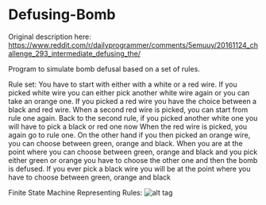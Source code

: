 # Defusing-Bomb

Original description here: https://www.reddit.com/r/dailyprogrammer/comments/5emuuy/20161124_challenge_293_intermediate_defusing_the/

Program to simulate bomb defusal based on a set of rules. 

Rule set:
  You have to start with either with a white or a red wire.
  If you picked white wire you can either pick another white wire again or you can take an orange one.
  If you picked a red wire you have the choice between a black and red wire.
  When a second red wire is picked, you can start from rule one again.
  Back to the second rule, if you picked another white one you will have to pick a black or red one now
  When the red wire is picked, you again go to rule one.
  On the other hand if you then picked an orange wire, you can choose between green, orange and black.
  When you are at the point where you can choose between green, orange and black and you pick either green or orange you have to choose the other one and then the bomb is defused.
  If you ever pick a black wire you will be at the point where you have to choose between green, orange and black

Finite State Machine Representing Rules:
![alt tag](http://i.imgur.com/b0hoNrp.png)
